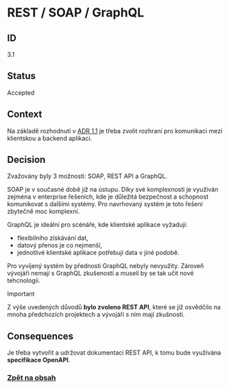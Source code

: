 # REST / SOAP / GraphQL

## ID

3.1

## Status 

Accepted

## Context 

Na základě rozhodnutí v [ADR 1.1](1.1-server-client.md) je třeba zvolit rozhraní pro komunikaci mezi klientskou a backend aplikací. 

## Decision 

Zvažovány byly 3 možnosti: SOAP, REST API a GraphQL.

SOAP je v současné době již na ústupu. Díky své komplexnosti je využíván zejména v enterprise řešeních, kde je důležitá bezpečnost a schopnost komunikovat s dalšími systémy. Pro navrhovaný systém je toto řešení zbytečně moc komplexní. 

GraphQL je ideální pro scénáře, kde klientské aplikace vyžadují:
- flexibilního získávání dat, 
- datový přenos je co nejmenší,
- jednotlivé klientské aplikace potřebují data v jiné podobě.

Pro vyvíjený systém by přednosti GraphQL nebyly nevyužity. Zároveň vývojáři nemají s GraphQL zkušenosti a museli by se tak učit nové tehcnologii. 

> [!IMPORTANT]
> Z výše uvedených důvodů **bylo zvoleno REST API**, které se již osvědčilo na mnoha předchozích projektech a vývojáři s ním mají zkušnosti.

## Consequences

Je třeba vytvořit a udržovat dokumentaci REST API, k tomu bude využívána **specifikace OpenAPI**.

### [Zpět na obsah](../README.md#obsah)

